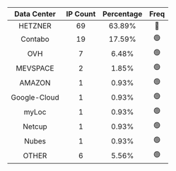 | Data Center | IP Count | Percentage | Freq |
|:------------:|:--------:|:-----------:|:-----:|
| HETZNER | 69 | 63.89% | 🔴 |
| Contabo | 19 | 17.59% | 🟢 |
| OVH | 7 | 6.48% | 🟢 |
| MEVSPACE | 2 | 1.85% | 🟢 |
| AMAZON | 1 | 0.93% | 🟢 |
| Google-Cloud | 1 | 0.93% | 🟢 |
| myLoc | 1 | 0.93% | 🟢 |
| Netcup | 1 | 0.93% | 🟢 |
| Nubes | 1 | 0.93% | 🟢 |
| OTHER | 6 | 5.56% | 🟢 |